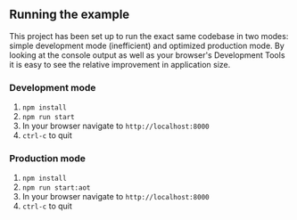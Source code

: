
## Running the example
This project has been set up to run the exact same codebase in two modes:
simple development mode (inefficient) and optimized production mode. By 
looking at the console output as well as your browser's Development Tools
it is easy to see the relative improvement in application size.

### Development mode
1. `npm install`
2. `npm run start`
3. In your browser navigate to `http://localhost:8000`
4. `ctrl-c` to quit

### Production mode
1. `npm install`
2. `npm run start:aot`
3. In your browser navigate to `http://localhost:8000`
4. `ctrl-c` to quit

